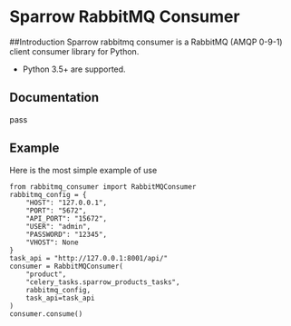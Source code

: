 # Sparrow RabbitMQ Consumer


##Introduction
Sparrow rabbitmq consumer is a RabbitMQ (AMQP 0-9-1) client consumer library for Python.


* Python 3.5+ are supported.


## Documentation
pass


## Example

Here is the most simple example of use

```
from rabbitmq_consumer import RabbitMQConsumer
rabbitmq_config = {
    "HOST": "127.0.0.1",
    "PORT": "5672",
    "API_PORT": "15672",
    "USER": "admin",
    "PASSWORD": "12345",
    "VHOST": None
}
task_api = "http://127.0.0.1:8001/api/"
consumer = RabbitMQConsumer(
    "product", 
    "celery_tasks.sparrow_products_tasks", 
    rabbitmq_config,
    task_api=task_api
)
consumer.consume()

```